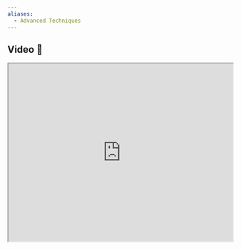 ```yaml
---
aliases:
  - Advanced Techniques
---
```

## Video 🎥

<iframe src="https://www.youtube.com/embed/5eafHBOO7C8" width="100%" height="400"></iframe>